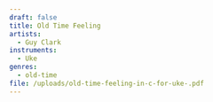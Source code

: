 ```yaml
---
draft: false
title: Old Time Feeling
artists:
  - Guy Clark
instruments:
  - Uke
genres:
  - old-time
file: /uploads/old-time-feeling-in-c-for-uke-.pdf
---
```

